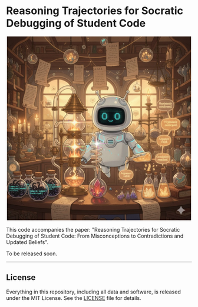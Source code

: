 # Reasoning Trajectories for Socratic Debugging of Student Code


<p align="center">
  <img src="img/rt_art.jpg" width="500">
</p>



This code accompanies the paper: "Reasoning Trajectories for Socratic Debugging of Student Code: From Misconceptions to Contradictions and Updated Beliefs".



To be released soon.


---


## License

Everything in this repository, including all data and software, is released under the MIT License. See the [LICENSE](LICENSE) file for details.